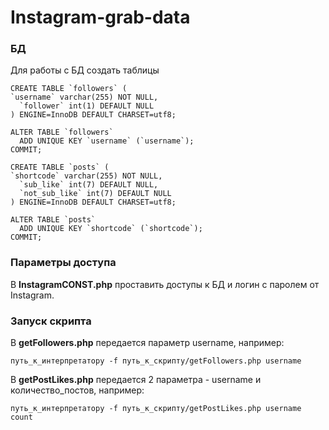 # Instagram-grab-data

### БД
Для работы с БД создать таблицы

```
CREATE TABLE `followers` (
`username` varchar(255) NOT NULL,
  `follower` int(1) DEFAULT NULL
) ENGINE=InnoDB DEFAULT CHARSET=utf8;

ALTER TABLE `followers`
  ADD UNIQUE KEY `username` (`username`);
COMMIT;

CREATE TABLE `posts` (
`shortcode` varchar(255) NOT NULL,
  `sub_like` int(7) DEFAULT NULL,
  `not_sub_like` int(7) DEFAULT NULL
) ENGINE=InnoDB DEFAULT CHARSET=utf8;

ALTER TABLE `posts`
  ADD UNIQUE KEY `shortcode` (`shortcode`);
COMMIT;
```

### Параметры доступа

В <b>InstagramCONST.php</b> проставить доступы к БД и логин с паролем от Instagram.

### Запуск скрипта

В <b>getFollowers.php</b> передается параметр username, например:

```
путь_к_интерпретатору -f путь_к_скрипту/getFollowers.php username
```

В <b>getPostLikes.php</b> передается 2 параметра  - username и количество_постов, например:

```
путь_к_интерпретатору -f путь_к_скрипту/getPostLikes.php username count
```
